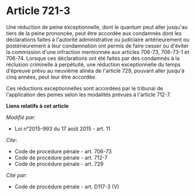 # Article 721-3

Une réduction de peine exceptionnelle, dont le quantum peut aller jusqu'au tiers de la peine prononcée, peut être accordée
aux condamnés dont les déclarations faites à l'autorité administrative ou judiciaire antérieurement ou postérieurement à leur
condamnation ont permis de faire cesser ou d'éviter la commission d'une infraction mentionnée aux articles 706-73, 706-73-1
et 706-74. Lorsque ces déclarations ont été faites par des condamnés à la réclusion criminelle à perpétuité, une réduction
exceptionnelle du temps d'épreuve prévu au neuvième alinéa de l'article 729, pouvant aller jusqu'à cinq années, peut leur
être accordée. 

Ces réductions exceptionnelles sont accordées par le tribunal de l'application des peines selon les modalités prévues à
l'article 712-7.

**Liens relatifs à cet article**

_Modifié par_:

  - Loi n°2015-993 du 17 août 2015 - art. 11

_Cite_:

  - Code de procédure pénale - art. 706-73
  - Code de procédure pénale - art. 712-7
  - Code de procédure pénale - art. 729

_Cité par_:

  - Code de procédure pénale - art. D117-3 (V)
